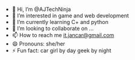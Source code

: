 - 👋 Hi, I’m @AJTechNinja
- 👀 I’m interested in game and web development
- 🌱 I’m currently learning C+ and python
- 💞️ I’m looking to collaborate on ...
- 📫 How to reach me it.jancar@gmail.com
- 😄 Pronouns: she/her
- ⚡ Fun fact: car girl by day geek by night

<!---
AJTechNinja/AJTechNinja is a ✨ special ✨ repository because its `README.md` (this file) appears on your GitHub profile.
You can click the Preview link to take a look at your changes.
--->
